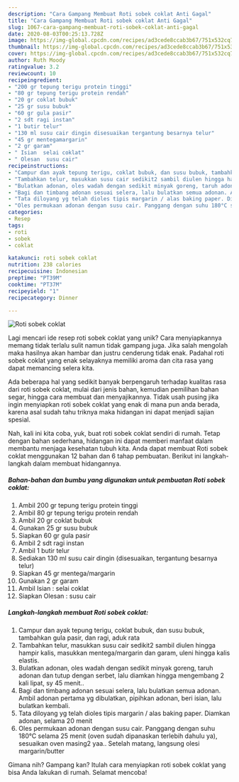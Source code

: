 ```yaml
---
description: "Cara Gampang Membuat Roti sobek coklat Anti Gagal"
title: "Cara Gampang Membuat Roti sobek coklat Anti Gagal"
slug: 1067-cara-gampang-membuat-roti-sobek-coklat-anti-gagal
date: 2020-08-03T00:25:13.728Z
image: https://img-global.cpcdn.com/recipes/ad3cede8ccab3b67/751x532cq70/roti-sobek-coklat-foto-resep-utama.jpg
thumbnail: https://img-global.cpcdn.com/recipes/ad3cede8ccab3b67/751x532cq70/roti-sobek-coklat-foto-resep-utama.jpg
cover: https://img-global.cpcdn.com/recipes/ad3cede8ccab3b67/751x532cq70/roti-sobek-coklat-foto-resep-utama.jpg
author: Ruth Moody
ratingvalue: 3.2
reviewcount: 10
recipeingredient:
- "200 gr tepung terigu protein tinggi"
- "80 gr tepung terigu protein rendah"
- "20 gr coklat bubuk"
- "25 gr susu bubuk"
- "60 gr gula pasir"
- "2 sdt ragi instan"
- "1 butir telur"
- "130 ml susu cair dingin disesuaikan tergantung besarnya telur"
- "45 gr mentegamargarin"
- "2 gr garam"
- " Isian  selai coklat"
- " Olesan  susu cair"
recipeinstructions:
- "Campur dan ayak tepung terigu, coklat bubuk, dan susu bubuk, tambahkan gula pasir, dan ragi, aduk rata"
- "Tambahkan telur, masukkan susu cair sedikit2 sambil diulen hingga hampir kalis, masukkan mentega/margarin dan garam, uleni hingga kalis elastis."
- "Bulatkan adonan, oles wadah dengan sedikit minyak goreng, taruh adonan dan tutup dengan serbet, lalu diamkan hingga mengembang 2 kali lipat, sy 45 menit.."
- "Bagi dan timbang adonan sesuai selera, lalu bulatkan semua adonan. Ambil adonan pertama yg dibulatkan, pipihkan adonan, beri isian, lalu bulatkan kembali."
- "Tata diloyang yg telah dioles tipis margarin / alas baking paper. Diamkan adonan, selama 20 menit"
- "Oles permukaan adonan dengan susu cair. Panggang dengan suhu 180°C selama 25 menit (oven sudah dipanaskan terlebih dahulu ya), sesuaikan oven masing2 yaa.. Setelah matang, langsung olesi margarin/butter"
categories:
- Resep
tags:
- roti
- sobek
- coklat

katakunci: roti sobek coklat 
nutrition: 238 calories
recipecuisine: Indonesian
preptime: "PT39M"
cooktime: "PT37M"
recipeyield: "1"
recipecategory: Dinner

---
```



![Roti sobek coklat](https://img-global.cpcdn.com/recipes/ad3cede8ccab3b67/751x532cq70/roti-sobek-coklat-foto-resep-utama.jpg)

Lagi mencari ide resep roti sobek coklat yang unik? Cara menyiapkannya memang tidak terlalu sulit namun tidak gampang juga. Jika salah mengolah maka hasilnya akan hambar dan justru cenderung tidak enak. Padahal roti sobek coklat yang enak selayaknya memiliki aroma dan cita rasa yang dapat memancing selera kita.

Ada beberapa hal yang sedikit banyak berpengaruh terhadap kualitas rasa dari roti sobek coklat, mulai dari jenis bahan, kemudian pemilihan bahan segar, hingga cara membuat dan menyajikannya. Tidak usah pusing jika ingin menyiapkan roti sobek coklat yang enak di mana pun anda berada, karena asal sudah tahu triknya maka hidangan ini dapat menjadi sajian spesial.




Nah, kali ini kita coba, yuk, buat roti sobek coklat sendiri di rumah. Tetap dengan bahan sederhana, hidangan ini dapat memberi manfaat dalam membantu menjaga kesehatan tubuh kita. Anda dapat membuat Roti sobek coklat menggunakan 12 bahan dan 6 tahap pembuatan. Berikut ini langkah-langkah dalam membuat hidangannya.

<!--inarticleads1-->

##### Bahan-bahan dan bumbu yang digunakan untuk pembuatan Roti sobek coklat:

1. Ambil 200 gr tepung terigu protein tinggi
1. Ambil 80 gr tepung terigu protein rendah
1. Ambil 20 gr coklat bubuk
1. Gunakan 25 gr susu bubuk
1. Siapkan 60 gr gula pasir
1. Ambil 2 sdt ragi instan
1. Ambil 1 butir telur
1. Sediakan 130 ml susu cair dingin (disesuaikan, tergantung besarnya telur)
1. Siapkan 45 gr mentega/margarin
1. Gunakan 2 gr garam
1. Ambil  Isian : selai coklat
1. Siapkan  Olesan : susu cair




<!--inarticleads2-->

##### Langkah-langkah membuat Roti sobek coklat:

1. Campur dan ayak tepung terigu, coklat bubuk, dan susu bubuk, tambahkan gula pasir, dan ragi, aduk rata
1. Tambahkan telur, masukkan susu cair sedikit2 sambil diulen hingga hampir kalis, masukkan mentega/margarin dan garam, uleni hingga kalis elastis.
1. Bulatkan adonan, oles wadah dengan sedikit minyak goreng, taruh adonan dan tutup dengan serbet, lalu diamkan hingga mengembang 2 kali lipat, sy 45 menit..
1. Bagi dan timbang adonan sesuai selera, lalu bulatkan semua adonan. Ambil adonan pertama yg dibulatkan, pipihkan adonan, beri isian, lalu bulatkan kembali.
1. Tata diloyang yg telah dioles tipis margarin / alas baking paper. Diamkan adonan, selama 20 menit
1. Oles permukaan adonan dengan susu cair. Panggang dengan suhu 180°C selama 25 menit (oven sudah dipanaskan terlebih dahulu ya), sesuaikan oven masing2 yaa.. Setelah matang, langsung olesi margarin/butter




Gimana nih? Gampang kan? Itulah cara menyiapkan roti sobek coklat yang bisa Anda lakukan di rumah. Selamat mencoba!
